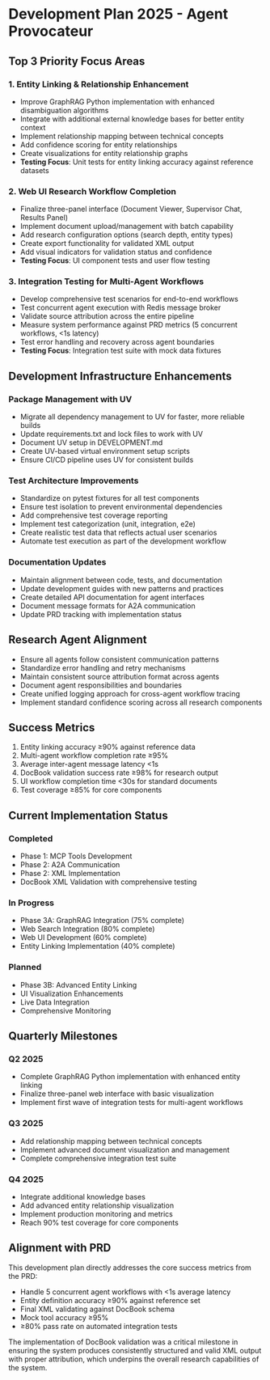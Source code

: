 # Development Plan 2025 - Agent Provocateur

## Top 3 Priority Focus Areas

### 1. Entity Linking & Relationship Enhancement
- Improve GraphRAG Python implementation with enhanced disambiguation algorithms
- Integrate with additional external knowledge bases for better entity context
- Implement relationship mapping between technical concepts
- Add confidence scoring for entity relationships
- Create visualizations for entity relationship graphs
- **Testing Focus**: Unit tests for entity linking accuracy against reference datasets

### 2. Web UI Research Workflow Completion
- Finalize three-panel interface (Document Viewer, Supervisor Chat, Results Panel)
- Implement document upload/management with batch capability
- Add research configuration options (search depth, entity types)
- Create export functionality for validated XML output
- Add visual indicators for validation status and confidence
- **Testing Focus**: UI component tests and user flow testing

### 3. Integration Testing for Multi-Agent Workflows
- Develop comprehensive test scenarios for end-to-end workflows
- Test concurrent agent execution with Redis message broker
- Validate source attribution across the entire pipeline
- Measure system performance against PRD metrics (5 concurrent workflows, <1s latency)
- Test error handling and recovery across agent boundaries
- **Testing Focus**: Integration test suite with mock data fixtures

## Development Infrastructure Enhancements

### Package Management with UV
- Migrate all dependency management to UV for faster, more reliable builds
- Update requirements.txt and lock files to work with UV
- Document UV setup in DEVELOPMENT.md
- Create UV-based virtual environment setup scripts
- Ensure CI/CD pipeline uses UV for consistent builds

### Test Architecture Improvements
- Standardize on pytest fixtures for all test components
- Ensure test isolation to prevent environmental dependencies
- Add comprehensive test coverage reporting
- Implement test categorization (unit, integration, e2e)
- Create realistic test data that reflects actual user scenarios
- Automate test execution as part of the development workflow

### Documentation Updates
- Maintain alignment between code, tests, and documentation
- Update development guides with new patterns and practices
- Create detailed API documentation for agent interfaces
- Document message formats for A2A communication
- Update PRD tracking with implementation status

## Research Agent Alignment

- Ensure all agents follow consistent communication patterns
- Standardize error handling and retry mechanisms
- Maintain consistent source attribution format across agents
- Document agent responsibilities and boundaries
- Create unified logging approach for cross-agent workflow tracing
- Implement standard confidence scoring across all research components

## Success Metrics

1. Entity linking accuracy ≥90% against reference data
2. Multi-agent workflow completion rate ≥95%
3. Average inter-agent message latency <1s
4. DocBook validation success rate ≥98% for research output
5. UI workflow completion time <30s for standard documents
6. Test coverage ≥85% for core components

## Current Implementation Status

### Completed
- Phase 1: MCP Tools Development
- Phase 2: A2A Communication
- Phase 2: XML Implementation
- DocBook XML Validation with comprehensive testing

### In Progress
- Phase 3A: GraphRAG Integration (75% complete)
- Web Search Integration (80% complete)
- Web UI Development (60% complete)
- Entity Linking Implementation (40% complete)

### Planned
- Phase 3B: Advanced Entity Linking 
- UI Visualization Enhancements
- Live Data Integration
- Comprehensive Monitoring

## Quarterly Milestones

### Q2 2025
- Complete GraphRAG Python implementation with enhanced entity linking
- Finalize three-panel web interface with basic visualization
- Implement first wave of integration tests for multi-agent workflows

### Q3 2025
- Add relationship mapping between technical concepts
- Implement advanced document visualization and management
- Complete comprehensive integration test suite

### Q4 2025
- Integrate additional knowledge bases
- Add advanced entity relationship visualization
- Implement production monitoring and metrics
- Reach 90% test coverage for core components

## Alignment with PRD

This development plan directly addresses the core success metrics from the PRD:
- Handle 5 concurrent agent workflows with <1s average latency
- Entity definition accuracy ≥90% against reference set
- Final XML validating against DocBook schema
- Mock tool accuracy ≥95% 
- ≥80% pass rate on automated integration tests

The implementation of DocBook validation was a critical milestone in ensuring the system produces consistently structured and valid XML output with proper attribution, which underpins the overall research capabilities of the system.